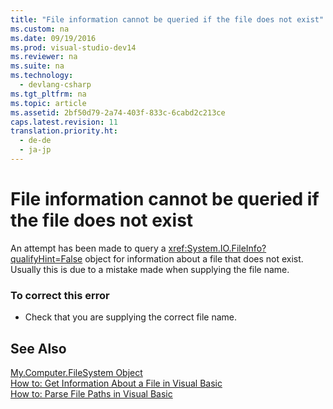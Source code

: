 ```yaml
---
title: "File information cannot be queried if the file does not exist"
ms.custom: na
ms.date: 09/19/2016
ms.prod: visual-studio-dev14
ms.reviewer: na
ms.suite: na
ms.technology: 
  - devlang-csharp
ms.tgt_pltfrm: na
ms.topic: article
ms.assetid: 2bf50d79-2a74-403f-833c-6cabd2c213ce
caps.latest.revision: 11
translation.priority.ht: 
  - de-de
  - ja-jp
---
```

# File information cannot be queried if the file does not exist
An attempt has been made to query a <xref:System.IO.FileInfo?qualifyHint=False> object for information about a file that does not exist. Usually this is due to a mistake made when supplying the file name.  
  
### To correct this error  
  
-   Check that you are supplying the correct file name.  
  
## See Also  
 [My.Computer.FileSystem Object](../Topic/My.Computer.FileSystem%20Object.md)   
 [How to: Get Information About a File in Visual Basic](assetId:///ca0720ec-f40e-4c11-9748-0ce1685c78f0)   
 [How to: Parse File Paths in Visual Basic](../Topic/How%20to:%20Parse%20File%20Paths%20in%20Visual%20Basic.md)